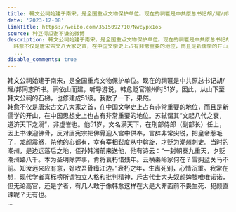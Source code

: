 ```yaml
---
title: 韩文公祠始建于南宋，是全国重点文物保护单位。现在的祠匾是中共原总书记胡/耀/邦同志所书。祠依山而建，听导游说，韩愈贬官潮州时51岁，因此，从山下至韩文公祠...
date: '2023-12-08'
linkTitle: https://weibo.com/3515092710/Nwcypx1o5
source: 种豆得瓜谢不谦的微博
description: 韩文公祠始建于南宋，是全国重点文物保护单位。现在的祠匾是中共原总书记胡/耀/邦同志所书。祠依山而建，听导游说，韩愈贬官潮州时51岁，因此，从山下至韩文公祠的石梯，也修建成51级。我数了一下，果然。<br>
  韩愈不仅是唐宋古文八大家之首，在中国文学史上占有非常重要的地位，而且是新儒学的开山，在中国思想史上也占有非常重要的地位。苏轼谓其“文起八代之衰，道济天下之溺”，非虚誉也。他51岁，文名满天下，在刑部侍郎（副部长）任上，因上书谏迎佛骨，反对唐宪宗把佛骨迎入宫中供奉，言辞非常尖锐，把皇帝惹毛了，龙颜震怒，杀他的心都有，幸有宰相裴度从中斡旋，才贬为潮州刺史。当时的潮州，是边远落后之地，侄孙韩湘前来送他，他有诗云：“一封朝奏九重天，夕贬潮州路八千。本为圣明除弊事，肯将衰朽惜残年。云横秦岭家何在？雪拥蓝关马不前。知汝远来应有意，好收吾骨瘴江边。”衰朽之年，生离死别，心情沉重。我常在想，现代学者喜标榜所谓独立人格和批判精神，斥古代士大夫奴颜婢膝唯唯诺诺，但无论高官，还是学者，有几人敢于像韩愈这样在大是大非面前不畏生死、犯颜直谏呢？无有也。<br>
  ...
disable_comments: true
---
```

韩文公祠始建于南宋，是全国重点文物保护单位。现在的祠匾是中共原总书记胡/耀/邦同志所书。祠依山而建，听导游说，韩愈贬官潮州时51岁，因此，从山下至韩文公祠的石梯，也修建成51级。我数了一下，果然。<br> 韩愈不仅是唐宋古文八大家之首，在中国文学史上占有非常重要的地位，而且是新儒学的开山，在中国思想史上也占有非常重要的地位。苏轼谓其“文起八代之衰，道济天下之溺”，非虚誉也。他51岁，文名满天下，在刑部侍郎（副部长）任上，因上书谏迎佛骨，反对唐宪宗把佛骨迎入宫中供奉，言辞非常尖锐，把皇帝惹毛了，龙颜震怒，杀他的心都有，幸有宰相裴度从中斡旋，才贬为潮州刺史。当时的潮州，是边远落后之地，侄孙韩湘前来送他，他有诗云：“一封朝奏九重天，夕贬潮州路八千。本为圣明除弊事，肯将衰朽惜残年。云横秦岭家何在？雪拥蓝关马不前。知汝远来应有意，好收吾骨瘴江边。”衰朽之年，生离死别，心情沉重。我常在想，现代学者喜标榜所谓独立人格和批判精神，斥古代士大夫奴颜婢膝唯唯诺诺，但无论高官，还是学者，有几人敢于像韩愈这样在大是大非面前不畏生死、犯颜直谏呢？无有也。<br> ...